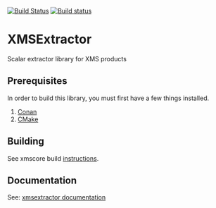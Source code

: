 [![Build Status](https://travis-ci.org/Aquaveo/xmsextractor.svg?branch=master)](https://travis-ci.org/Aquaveo/xmsextractor)
[![Build status](https://ci.appveyor.com/api/projects/status/tkgmhrs31cc4l3ph?svg=true)](https://ci.appveyor.com/project/Aquaveo/xmsextractor)

XMSExtractor
========
Scalar extractor library for XMS products

Prerequisites
--------------
In order to build this library, you must first have a few things installed.
1. [Conan](https://conan.io)
2. [CMake](https://cmake.org)

Building
--------
See xmscore build [instructions](https://github.com/Aquaveo/xmscore/wiki/Building-Libraries).

Documentation
-------------

See: [xmsextractor documentation](https://aquaveo.github.io/xmsextractor/)
